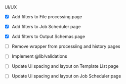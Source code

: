 UI/UX
- [x] Add filters to File processing page
- [x] Add filters to Job Scheduler page
- [x] Add filters to Output Schemas page
- [ ] Remove wrapper from processiing and history pages
- [ ] Implement @lib/validations
- [ ] Update UI spacing and layout on Template List page
- [ ] Update UI spacing and layout on Job Scheduler page

